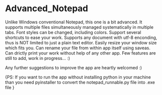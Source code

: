# Advanced_Notepad
Unlike Windows conventional Notepad, this one is a bit advanced.
It supports multiple files simultaneously managed systematically in multiple tabs.
Font styles can be changed, including colors.
Support several shortcuts to ease your work.
Supports any document with utf-8 enconding, thus is NOT limited to just a plain text editor.
Easily resize your window size which fits you.
Can rename your file from within app itself using saveas.
Can drictly print your work without help of any other app.
Few features are still to add, work in progress... :)

Any further suggestions to improve the app are heartly welcomed :)

{PS: If you want to run the app without installing python in your machine than you need pyinstaller to convert the notepad_runnable.py file into .exe file }

